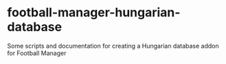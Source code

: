 # football-manager-hungarian-database
Some scripts and documentation for creating a Hungarian database addon for Football Manager
